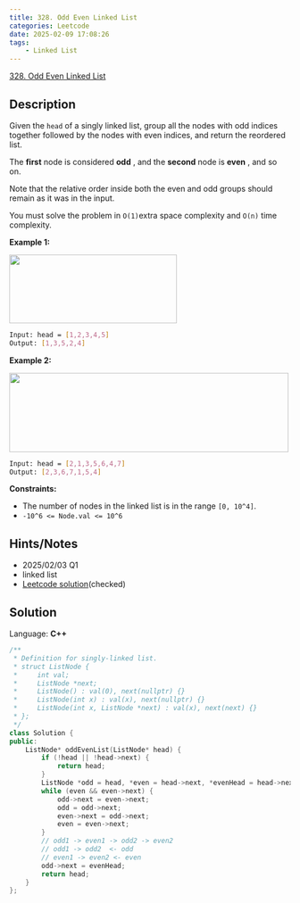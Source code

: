 ```yaml
---
title: 328. Odd Even Linked List
categories: Leetcode
date: 2025-02-09 17:08:26
tags:
    - Linked List
---
```


[328. Odd Even Linked List](https://leetcode.com/problems/odd-even-linked-list/description/?envType=company&envId=facebook&favoriteSlug=facebook-three-months)

## Description

Given the `head` of a singly linked list, group all the nodes with odd indices together followed by the nodes with even indices, and return the reordered list.

The **first**  node is considered **odd** , and the **second**  node is **even** , and so on.

Note that the relative order inside both the even and odd groups should remain as it was in the input.

You must solve the problem in `O(1)`extra space complexity and `O(n)` time complexity.

**Example 1:**

<img alt="" src="https://assets.leetcode.com/uploads/2021/03/10/oddeven-linked-list.jpg" style="width: 300px; height: 123px;">

```bash
Input: head = [1,2,3,4,5]
Output: [1,3,5,2,4]
```

**Example 2:**

<img alt="" src="https://assets.leetcode.com/uploads/2021/03/10/oddeven2-linked-list.jpg" style="width: 500px; height: 142px;">

```bash
Input: head = [2,1,3,5,6,4,7]
Output: [2,3,6,7,1,5,4]
```

**Constraints:**

- The number of nodes in the linked list is in the range `[0, 10^4]`.
- `-10^6 <= Node.val <= 10^6`

## Hints/Notes

- 2025/02/03 Q1
- linked list
- [Leetcode solution](https://leetcode.com/problems/odd-even-linked-list/editorial/?envType=company&envId=facebook&favoriteSlug=facebook-three-months)(checked)

## Solution

Language: **C++**

```C++
/**
 * Definition for singly-linked list.
 * struct ListNode {
 *     int val;
 *     ListNode *next;
 *     ListNode() : val(0), next(nullptr) {}
 *     ListNode(int x) : val(x), next(nullptr) {}
 *     ListNode(int x, ListNode *next) : val(x), next(next) {}
 * };
 */
class Solution {
public:
    ListNode* oddEvenList(ListNode* head) {
        if (!head || !head->next) {
            return head;
        }
        ListNode *odd = head, *even = head->next, *evenHead = head->next;
        while (even && even->next) {
            odd->next = even->next;
            odd = odd->next;
            even->next = odd->next;
            even = even->next;
        }
        // odd1 -> even1 -> odd2 -> even2
        // odd1 -> odd2  <- odd
        // even1 -> even2 <- even
        odd->next = evenHead;
        return head;
    }
};
```

